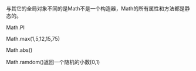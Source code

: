与其它的全局对象不同的是Math不是一个构造器，Math的所有属性和方法都是静态的。

Math.PI

Math.max(1,5,12,15,75)

Math.abs()

Math.ramdom()返回一个随机的小数[0,1)